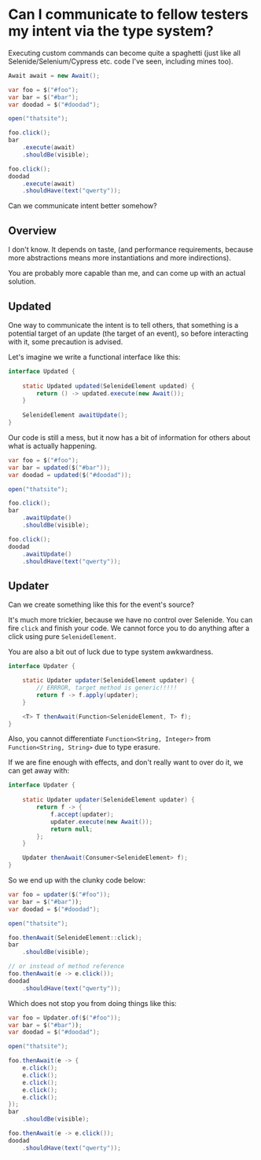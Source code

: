# Can I communicate to fellow testers my intent via the type system?

Executing custom commands can become quite a spaghetti (just like all Selenide/Selenium/Cypress etc. code I've seen, including mines too).

```java
Await await = new Await();

var foo = $("#foo");
var bar = $("#bar");
var doodad = $("#doodad");

open("thatsite");

foo.click();
bar
    .execute(await)
    .shouldBe(visible);

foo.click();
doodad
    .execute(await)
    .shouldHave(text("qwerty"));
```

Can we communicate intent better somehow?

## Overview

I don't know. It depends on taste, (and performance requirements, because more abstractions means more instantiations and more indirections).

You are probably more capable than me, and can come up with an actual solution.

## Updated

One way to communicate the intent is to tell others, that something is a potential target of an update (the target of an event), so before interacting with it, some precaution is advised.

Let's imagine we write a functional interface like this:

```java
interface Updated {
        
    static Updated updated(SelenideElement updated) {
        return () -> updated.execute(new Await());
    }
    
    SelenideElement awaitUpdate();
}
```

Our code is still a mess, but it now has a bit of information for others about what is actually happening.

```java
var foo = $("#foo");
var bar = updated($("#bar"));
var doodad = updated($("#doodad"));

open("thatsite");

foo.click();
bar
    .awaitUpdate()
    .shouldBe(visible);

foo.click();
doodad
    .awaitUpdate()
    .shouldHave(text("qwerty"));
```

## Updater

Can we create something like this for the event's source?

It's much more trickier, because we have no control over Selenide. You can fire `click` and finish your code. We cannot force you to do anything after a click using pure `SelenideElement`.

You are also a bit out of luck due to type system awkwardness.

```java
interface Updater {

    static Updater updater(SelenideElement updater) {
        // ERRROR, target method is generic!!!!!
        return f -> f.apply(updater);
    }

    <T> T thenAwait(Function<SelenideElement, T> f);
}
```

Also, you cannot differentiate `Function<String, Integer>` from `Function<String, String>` due to type erasure.

If we are fine enough with effects, and don't really want to over do it, we can get away with:

```java
interface Updater {
        
    static Updater updater(SelenideElement updater) {
        return f -> {
            f.accept(updater);
            updater.execute(new Await());
            return null;
        };
    }

    Updater thenAwait(Consumer<SelenideElement> f);
}
```

So we end up with the clunky code below:

```java
var foo = updater($("#foo"));
var bar = $("#bar"));
var doodad = $("#doodad");

open("thatsite");

foo.thenAwait(SelenideElement::click);
bar
    .shouldBe(visible);

// or instead of method reference
foo.thenAwait(e -> e.click());
doodad
    .shouldHave(text("qwerty"));
```

Which does not stop you from doing things like this:

```java
var foo = Updater.of($("#foo"));
var bar = $("#bar"));
var doodad = $("#doodad");

open("thatsite");

foo.thenAwait(e -> {
    e.click();
    e.click();
    e.click();
    e.click();
    e.click();
});
bar
    .shouldBe(visible);

foo.thenAwait(e -> e.click());
doodad
    .shouldHave(text("qwerty"));
```
